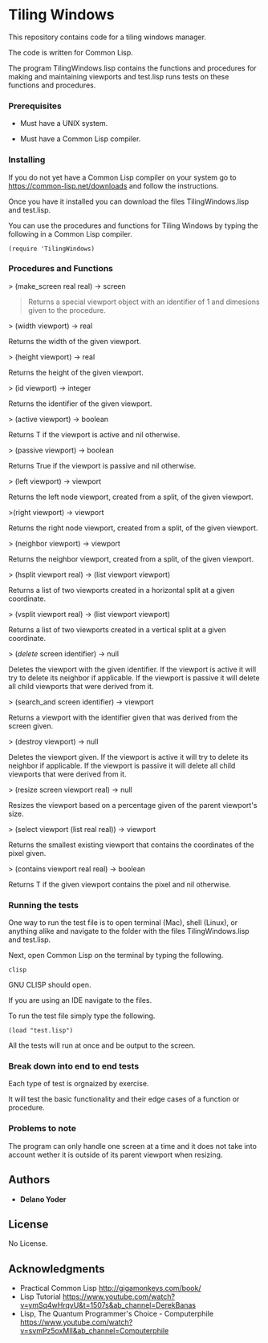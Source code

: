 # Tiling Windows

This repository contains code for a tiling windows manager.

The code is written for Common Lisp.

The program TilingWindows.lisp contains the functions and procedures for making and maintaining viewports and test.lisp runs tests on these functions and procedures.

### Prerequisites

* Must have a UNIX system.

* Must have a Common Lisp compiler.

### Installing

If you do not yet have a Common Lisp compiler on your system go to https://common-lisp.net/downloads and follow the instructions.

Once you have it installed you can download the files TilingWindows.lisp and test.lisp.

You can use the procedures and functions for Tiling Windows by typing the following in a Common Lisp compiler.

```
(require 'TilingWindows)
```

### Procedures and Functions

\> (make_screen real real) -> screen

> Returns a special viewport object with an identifier of 1 and dimesions given to the procedure.

\> (width viewport) -> real

Returns the width of the given viewport.

\> (height viewport) -> real

Returns the height of the given viewport.

\> (id viewport) -> integer

Returns the identifier of the given viewport.

\> (active viewport) -> boolean

Returns T if the viewport is active and nil otherwise.

\> (passive viewport) -> boolean

Returns True if the viewport is passive and nil otherwise.

\> (left viewport) -> viewport

Returns the left node viewport, created from a split, of the given viewport.

\>(right viewport) -> viewport

Returns the right node viewport, created from a split, of the given viewport.

\> (neighbor viewport) -> viewport

Returns the neighbor viewport, created from a split, of the given viewport.

\> (hsplit viewport real) -> (list viewport viewport)

Returns a list of two viewports created in a horizontal split at a given coordinate.

\> (vsplit viewport real) -> (list viewport viewport)

Returns a list of two viewports created in a vertical split at a given coordinate.

\> (_delete_ screen identifier) -> null

Deletes the viewport with the given identifier. If the viewport is active it will try to delete its neighbor if applicable. If the viewport is passive it will delete all child viewports that were derived from it.

\> (search_and screen identifier) -> viewport

Returns a viewport with the identifier given that was derived from the screen given.

\> (destroy viewport) -> null

Deletes the viewport given. If the viewport is active it will try to delete its neighbor if applicable. If the viewport is passive it will delete all child viewports that were derived from it.

\> (resize screen viewport real) -> null

Resizes the viewport based on a percentage given of the parent viewport's size.

\> (select viewport (list real real)) -> viewport

Returns the smallest existing viewport that contains the coordinates of the pixel given.

\> (contains viewport real real) -> boolean

Returns T if the given viewport contains the pixel and nil otherwise.

### Running the tests

One way to run the test file is to open terminal (Mac), shell (Linux), or anything alike and navigate to the folder with the files TilingWindows.lisp and test.lisp.

Next, open Common Lisp on the terminal by typing the following.

```
clisp
```

GNU CLISP should open.

If you are using an IDE navigate to the files.

To run the test file simply type the following.

```
(load "test.lisp")
```

All the tests will run at once and be output to the screen.



### Break down into end to end tests

Each type of test is orgnaized by exercise.

It will test the basic functionality and their edge cases of a function or procedure.

### Problems to note

The program can only handle one screen at a time and it does not take into account wether it is outside of its parent viewport when resizing.

## Authors

* **Delano Yoder** 

## License

No License.

## Acknowledgments

* Practical Common Lisp http://gigamonkeys.com/book/
* Lisp Tutorial https://www.youtube.com/watch?v=ymSq4wHrqyU&t=1507s&ab_channel=DerekBanas
* Lisp, The Quantum Programmer's Choice - Computerphile https://www.youtube.com/watch?v=svmPz5oxMlI&ab_channel=Computerphile
